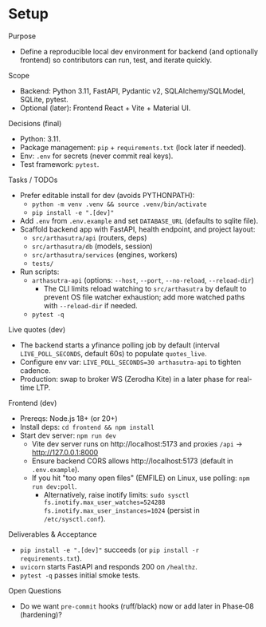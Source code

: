 # Setup

Purpose

- Define a reproducible local dev environment for backend (and optionally frontend) so contributors can run, test, and iterate quickly.

Scope

- Backend: Python 3.11, FastAPI, Pydantic v2, SQLAlchemy/SQLModel, SQLite, pytest.
- Optional (later): Frontend React + Vite + Material UI.

Decisions (final)

- Python: 3.11.
- Package management: `pip` + `requirements.txt` (lock later if needed).
- Env: `.env` for secrets (never commit real keys).
- Test framework: `pytest`.

Tasks / TODOs

- Prefer editable install for dev (avoids PYTHONPATH):
  - `python -m venv .venv && source .venv/bin/activate`
  - `pip install -e ".[dev]"`
- Add `.env` from `.env.example` and set `DATABASE_URL` (defaults to sqlite file).
- Scaffold backend app with FastAPI, health endpoint, and project layout:
  - `src/arthasutra/api` (routers, deps)
  - `src/arthasutra/db` (models, session)
  - `src/arthasutra/services` (engines, workers)
  - `tests/`
- Run scripts:
  - `arthasutra-api` (options: `--host`, `--port`, `--no-reload`, `--reload-dir`)
    - The CLI limits reload watching to `src/arthasutra` by default to prevent OS file watcher exhaustion; add more watched paths with `--reload-dir` if needed.
  - `pytest -q`

Live quotes (dev)

- The backend starts a yfinance polling job by default (interval `LIVE_POLL_SECONDS`, default 60s) to populate `quotes_live`.
- Configure env var: `LIVE_POLL_SECONDS=30 arthasutra-api` to tighten cadence.
- Production: swap to broker WS (Zerodha Kite) in a later phase for real-time LTP.

Frontend (dev)

- Prereqs: Node.js 18+ (or 20+)
- Install deps: `cd frontend && npm install`
- Start dev server: `npm run dev`
  - Vite dev server runs on http://localhost:5173 and proxies `/api` → http://127.0.0.1:8000
  - Ensure backend CORS allows http://localhost:5173 (default in `.env.example`).
  - If you hit "too many open files" (EMFILE) on Linux, use polling: `npm run dev:poll`.
    - Alternatively, raise inotify limits: `sudo sysctl fs.inotify.max_user_watches=524288 fs.inotify.max_user_instances=1024` (persist in `/etc/sysctl.conf`).

Deliverables & Acceptance

- `pip install -e ".[dev]"` succeeds (or `pip install -r requirements.txt`).
- `uvicorn` starts FastAPI and responds 200 on `/healthz`.
- `pytest -q` passes initial smoke tests.

Open Questions

- Do we want `pre-commit` hooks (ruff/black) now or add later in Phase‑08 (hardening)?
